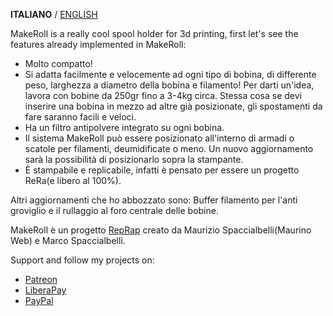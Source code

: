 **ITALIANO** / [ENGLISH](README.md)

MakeRoll is a really cool spool holder for 3d printing, first let's see the features already implemented in MakeRoll:

- Molto compatto!
- Si adatta facilmente e velocemente ad ogni tipo di bobina, di differente peso, larghezza a diametro della bobina e filamento! Per darti un'idea, lavora con bobine da 250gr fino a 3-4kg circa. Stessa cosa se devi inserire una bobina in mezzo ad altre già posizionate, gli spostamenti da fare saranno facili e veloci.
- Ha un filtro antipolvere integrato su ogni bobina.
- Il sistema MakeRoll può essere posizionato all'interno di armadi o scatole per filamenti, deumidificate o meno. Un nuovo aggiornamento sarà la possibilità di posizionarlo sopra la stampante.
- È stampabile e replicabile, infatti è pensato per essere un progetto ReRa(e libero al 100%).

Altri aggiornamenti che ho abbozzato sono: Buffer filamento per l'anti groviglio e il rullaggio al foro centrale delle bobine.

MakeRoll è un progetto [RepRap](http://reprap.org/wiki/MakeRoll/it) creato da Maurizio Spaccialbelli(Maurino Web) e Marco Spaccialbelli.

Support and follow my projects on:
- [Patreon](https://www.patreon.com/mauriziospaccialbelli)
- [LiberaPay](https://liberapay.com/MaurizioSpaccialbelli/)
- [PayPal](https://www.paypal.com/paypalme/mauriziospacciabelli/)
